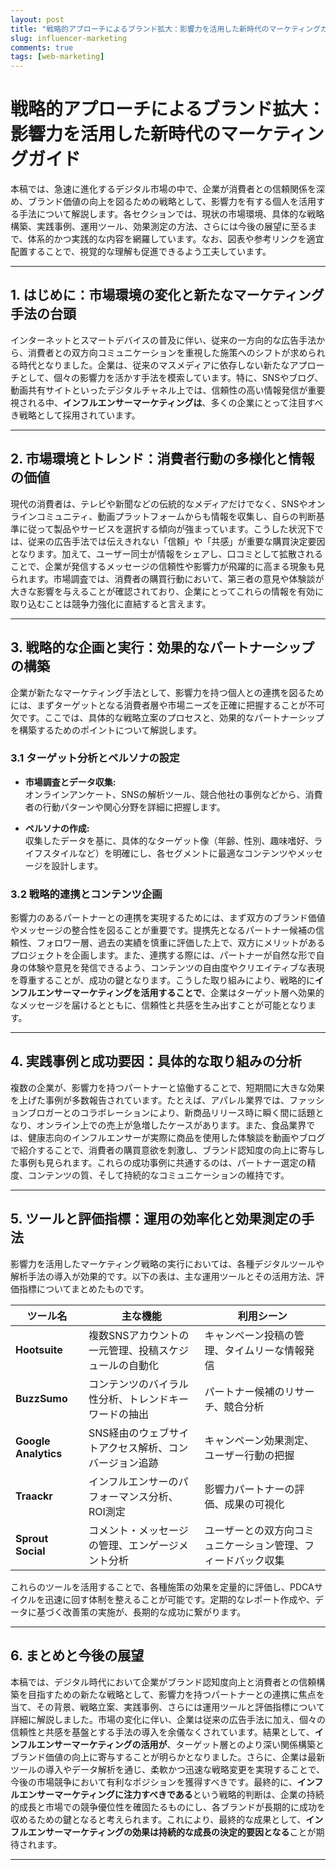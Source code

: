 ```yaml
---
layout: post
title: "戦略的アプローチによるブランド拡大：影響力を活用した新時代のマーケティングガイド"
slug: influencer-marketing
comments: true
tags: [web-marketing]
---
```


# 戦略的アプローチによるブランド拡大：影響力を活用した新時代のマーケティングガイド

本稿では、急速に進化するデジタル市場の中で、企業が消費者との信頼関係を深め、ブランド価値の向上を図るための戦略として、影響力を有する個人を活用する手法について解説します。各セクションでは、現状の市場環境、具体的な戦略構築、実践事例、運用ツール、効果測定の方法、さらには今後の展望に至るまで、体系的かつ実践的な内容を網羅しています。なお、図表や参考リンクを適宜配置することで、視覚的な理解も促進できるよう工夫しています。

---

<script async src="https://pagead2.googlesyndication.com/pagead/js/adsbygoogle.js?client=ca-pub-7886659064712565"
     crossorigin="anonymous"></script>
<!-- 광고2 -->
<ins class="adsbygoogle"
     style="display:block"
     data-ad-client="ca-pub-7886659064712565"
     data-ad-slot="1101493367"
     data-ad-format="auto"
     data-full-width-responsive="true"></ins>
<script>
     (adsbygoogle = window.adsbygoogle || []).push({});
</script>

## 1. はじめに：市場環境の変化と新たなマーケティング手法の台頭

インターネットとスマートデバイスの普及に伴い、従来の一方向的な広告手法から、消費者との双方向コミュニケーションを重視した施策へのシフトが求められる時代となりました。企業は、従来のマスメディアに依存しない新たなアプローチとして、個々の影響力を活かす手法を模索しています。特に、SNSやブログ、動画共有サイトといったデジタルチャネル上では、信頼性の高い情報発信が重要視される中、**インフルエンサーマーケティングは**、多くの企業にとって注目すべき戦略として採用されています。

---

## 2. 市場環境とトレンド：消費者行動の多様化と情報の価値

現代の消費者は、テレビや新聞などの伝統的なメディアだけでなく、SNSやオンラインコミュニティ、動画プラットフォームからも情報を収集し、自らの判断基準に従って製品やサービスを選択する傾向が強まっています。こうした状況下では、従来の広告手法では伝えきれない「信頼」や「共感」が重要な購買決定要因となります。加えて、ユーザー同士が情報をシェアし、口コミとして拡散されることで、企業が発信するメッセージの信頼性や影響力が飛躍的に高まる現象も見られます。市場調査では、消費者の購買行動において、第三者の意見や体験談が大きな影響を与えることが確認されており、企業にとってこれらの情報を有効に取り込むことは競争力強化に直結すると言えます。

---

<script async src="https://pagead2.googlesyndication.com/pagead/js/adsbygoogle.js?client=ca-pub-7886659064712565"
     crossorigin="anonymous"></script>
<!-- 광고2 -->
<ins class="adsbygoogle"
     style="display:block"
     data-ad-client="ca-pub-7886659064712565"
     data-ad-slot="1101493367"
     data-ad-format="auto"
     data-full-width-responsive="true"></ins>
<script>
     (adsbygoogle = window.adsbygoogle || []).push({});
</script>

## 3. 戦略的な企画と実行：効果的なパートナーシップの構築

企業が新たなマーケティング手法として、影響力を持つ個人との連携を図るためには、まずターゲットとなる消費者層や市場ニーズを正確に把握することが不可欠です。ここでは、具体的な戦略立案のプロセスと、効果的なパートナーシップを構築するためのポイントについて解説します。

### 3.1 ターゲット分析とペルソナの設定

- **市場調査とデータ収集:**  
  オンラインアンケート、SNSの解析ツール、競合他社の事例などから、消費者の行動パターンや関心分野を詳細に把握します。

- **ペルソナの作成:**  
  収集したデータを基に、具体的なターゲット像（年齢、性別、趣味嗜好、ライフスタイルなど）を明確にし、各セグメントに最適なコンテンツやメッセージを設計します。

### 3.2 戦略的連携とコンテンツ企画

影響力のあるパートナーとの連携を実現するためには、まず双方のブランド価値やメッセージの整合性を図ることが重要です。提携先となるパートナー候補の信頼性、フォロワー層、過去の実績を慎重に評価した上で、双方にメリットがあるプロジェクトを企画します。また、連携する際には、パートナーが自然な形で自身の体験や意見を発信できるよう、コンテンツの自由度やクリエイティブな表現を尊重することが、成功の鍵となります。こうした取り組みにより、戦略的に**インフルエンサーマーケティングを活用することで**、企業はターゲット層へ効果的なメッセージを届けるとともに、信頼性と共感を生み出すことが可能となります。

---

<script async src="https://pagead2.googlesyndication.com/pagead/js/adsbygoogle.js?client=ca-pub-7886659064712565"
     crossorigin="anonymous"></script>
<!-- 광고2 -->
<ins class="adsbygoogle"
     style="display:block"
     data-ad-client="ca-pub-7886659064712565"
     data-ad-slot="1101493367"
     data-ad-format="auto"
     data-full-width-responsive="true"></ins>
<script>
     (adsbygoogle = window.adsbygoogle || []).push({});
</script>

## 4. 実践事例と成功要因：具体的な取り組みの分析

複数の企業が、影響力を持つパートナーと協働することで、短期間に大きな効果を上げた事例が多数報告されています。たとえば、アパレル業界では、ファッションブロガーとのコラボレーションにより、新商品リリース時に瞬く間に話題となり、オンライン上での売上が急増したケースがあります。また、食品業界では、健康志向のインフルエンサーが実際に商品を使用した体験談を動画やブログで紹介することで、消費者の購買意欲を刺激し、ブランド認知度の向上に寄与した事例も見られます。これらの成功事例に共通するのは、パートナー選定の精度、コンテンツの質、そして持続的なコミュニケーションの維持です。

---

## 5. ツールと評価指標：運用の効率化と効果測定の手法

影響力を活用したマーケティング戦略の実行においては、各種デジタルツールや解析手法の導入が効果的です。以下の表は、主な運用ツールとその活用方法、評価指標についてまとめたものです。

| ツール名             | 主な機能                                        | 利用シーン                                     |
| -------------------- | ----------------------------------------------- | ---------------------------------------------- |
| **Hootsuite**      | 複数SNSアカウントの一元管理、投稿スケジュールの自動化       | キャンペーン投稿の管理、タイムリーな情報発信              |
| **BuzzSumo**       | コンテンツのバイラル性分析、トレンドキーワードの抽出          | パートナー候補のリサーチ、競合分析                       |
| **Google Analytics** | SNS経由のウェブサイトアクセス解析、コンバージョン追跡         | キャンペーン効果測定、ユーザー行動の把握                   |
| **Traackr**        | インフルエンサーのパフォーマンス分析、ROI測定                 | 影響力パートナーの評価、成果の可視化                      |
| **Sprout Social**  | コメント・メッセージの管理、エンゲージメント分析              | ユーザーとの双方向コミュニケーション管理、フィードバック収集        |

これらのツールを活用することで、各種施策の効果を定量的に評価し、PDCAサイクルを迅速に回す体制を整えることが可能です。定期的なレポート作成や、データに基づく改善策の実施が、長期的な成功に繋がります。

---

<script async src="https://pagead2.googlesyndication.com/pagead/js/adsbygoogle.js?client=ca-pub-7886659064712565"
     crossorigin="anonymous"></script>
<!-- 광고2 -->
<ins class="adsbygoogle"
     style="display:block"
     data-ad-client="ca-pub-7886659064712565"
     data-ad-slot="1101493367"
     data-ad-format="auto"
     data-full-width-responsive="true"></ins>
<script>
     (adsbygoogle = window.adsbygoogle || []).push({});
</script>

## 6. まとめと今後の展望

本稿では、デジタル時代において企業がブランド認知度向上と消費者との信頼構築を目指すための新たな戦略として、影響力を持つパートナーとの連携に焦点を当て、その背景、戦略立案、実践事例、さらには運用ツールと評価指標について詳細に解説しました。市場の変化に伴い、企業は従来の広告手法に加え、個々の信頼性と共感を基盤とする手法の導入を余儀なくされています。結果として、**インフルエンサーマーケティングの活用が**、ターゲット層とのより深い関係構築とブランド価値の向上に寄与することが明らかとなりました。さらに、企業は最新ツールの導入やデータ解析を通じ、柔軟かつ迅速な戦略変更を実現することで、今後の市場競争において有利なポジションを獲得すべきです。最終的に、**インフルエンサーマーケティングに注力すべきである**という戦略的判断は、企業の持続的成長と市場での競争優位性を確固たるものにし、各ブランドが長期的に成功を収めるための鍵となると考えられます。これにより、最終的な成果として、**インフルエンサーマーケティングの効果は持続的な成長の決定的要因となる**ことが期待されます。

---

<script async src="https://pagead2.googlesyndication.com/pagead/js/adsbygoogle.js?client=ca-pub-7886659064712565"
     crossorigin="anonymous"></script>
<!-- 광고2 -->
<ins class="adsbygoogle"
     style="display:block"
     data-ad-client="ca-pub-7886659064712565"
     data-ad-slot="1101493367"
     data-ad-format="auto"
     data-full-width-responsive="true"></ins>
<script>
     (adsbygoogle = window.adsbygoogle || []).push({});
</script>